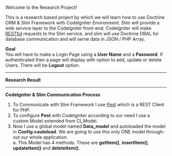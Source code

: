 Welcome to the Research Project!

This is a research based project by which we will learn how to use Doctrine ORM & Slim Framework with CodeIgniter Environment. Slim will provide a web service layer to the CodeIgniter front-end. CodeIgniter will make [RESTful](http://en.wikipedia.org/wiki/Representational_State_Transfer) requests to the Slim service, and slim will use Doctrine DBAL for database communication and will serve data in JSON / PHP Array.  
  
**Goal**  
You will have to make a Login Page using a **User Name** and a **Password**. If authenticated then a page will display with option to add, update or delete Users. There will be **Logout** option.  

***  
**Research Result**  
***  
**CodeIgniter & Slim Communication Process**  
1. To Communicate with Slim Framework I use [Pest](http://github.com/educoder/pest) which is a REST Client for PHP.  
2. To configure **Pest** with CodeIgniter according to our need I use a custom Model extended from CI_Model.  
3. Now I use a global model named **Data_model** and autoloaded the model in **Config->autoload**. We are going to use this only ONE model through-out our whole application.  
  a. This Model has 4 methods. These are **getItem()**, **insertItem()**, **updateItem()** and **deleteItem()**.  
